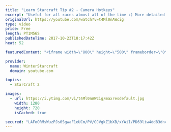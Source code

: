 ```yaml
---
title: "Learn Starcraft Tip #2 - Camera Hotkeys"
excerpt: "Useful for all races almost all of the time :) More detailed guides/tutorials under the learn to play starcraft playlist."
originalUrl: https://youtube.com/watch?v=t4Ml0nAWcig
type: video
price: Free
length: PT1M56S
publishedDateTime: 2017-10-23T18:17:42Z
heat: 52

featuredContent: "<iframe width=\"800\" height=\"500\" frameborder=\"0\" src=\"https://www.youtube.com/embed/t4Ml0nAWcig\" allow=\"accelerometer; autoplay; encrypted-media; gyroscope; picture-in-picture\" allowfullscreen></iframe>"

provider:
  name: WinterStarcraft
  domain: youtube.com

topics:
  - StarCraft 2

images:
  - url: https://i.ytimg.com/vi/t4Ml0nAWcig/maxresdefault.jpg
    width: 1280
    height: 720
    isCached: true

secured: "LAFoORMsWuzPJs0SgwaF1eUCm/PV/OJVgkZ1bXB/xYAiI/PD69liw4dd83dn4db1CB6/+HOF/seGQBNJB9Ot/bzzUFgBMsNraICsXwF6eVhYs2kGrnMUGMohzWNJPAZzVV7N+iA//Tyvfr1q1hQmZ/uYpy9BcoCQDuaJwUFXH5L+8muHCMOslch4bQKDtCy1yWcnDa93iU7a5JK89vTX1yGbFBGGNsjJTK/Qf1HSu+WqmlYB0ep4BcL3dSmm38vY7/FsNF2M8+qZqeMVpLJubI8HvjVLDfYK+kGSV307gqbh0f8LgT/joKihOLYkFoB/OQYd5i+RcCbk9ItoEsF4LOySbErqgdl7RZjc9f93ZQx32Po67AhDENG22Owe9SDKwDp0+ucpfHrj6XOAZwvEHzE2XkZEA6Uip3Rcb48hx1M=;zzJVVLiBZCiPOJCwYhJkOw=="
---
```


